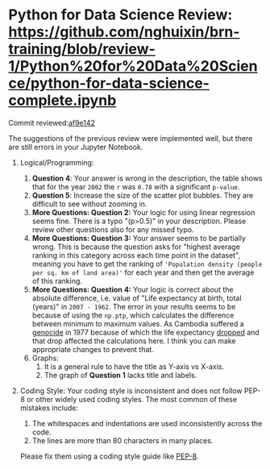 # Python for Data Science Review: <https://github.com/nghuixin/brn-training/blob/review-1/Python%20for%20Data%20Science/python-for-data-science-complete.ipynb>

Commit reviewed:[af9e142](https://github.com/nghuixin/brn-training/commit/af9e142f0bcd5460fb0ec573f96db8d1acf05dc7)

The suggestions of the previous review were implemented well, but there are still errors in your Jupyter Notebook.

1. Logical/Programming:

    1. **Question 4**: Your answer is wrong in the description, the table shows that for the year `2002` the `r` was `0.78` with a significant `p-value`.
    2. **Question 5**: Increase the size of the scatter plot bubbles. They are difficult to see without zooming in.
    3. **More Questions: Question 2:** Your logic for using linear regression seems fine. There is a typo "(p>0.5)" in your description. Please review other questions also for any missed typo.
    4. **More Questions: Question 3:** Your answer seems to be partially wrong. This is because the question asks for "highest average ranking in this category across each time point in the dataset", meaning you have to get the ranking of `'Population density (people per sq. km of land area)'` for each year and then get the average of this ranking.
    5. **More Questions: Question 4:** Your logic is correct about the absolute difference, i.e. value of "Life expectancy at birth, total (years)" in `2007 - 1962`. The error in your results seems to be because of using the `np.ptp`, which calculates the difference between minimum to maximum values. As Cambodia suffered a [genocide](https://en.wikipedia.org/wiki/Cambodian_genocide) in 1977 because of which the life expectancy [dropped](https://ibb.co/wds7mDq) and that drop affected the calculations here. I think you can make appropriate changes to prevent that.
    6. Graphs:
        1. It is a general rule to have the title as Y-axis vs X-axis.
        2. The graph of **Question 1** lacks title and labels.

2. Coding Style: Your coding style is inconsistent and does not follow PEP-8 or other widely used coding styles.
    The most common of these mistakes include:
    1. The whitespaces and indentations are used inconsistently across the code.
    2. The lines are more than 80 characters in many places.

    Please fix them using a coding style guide like [PEP-8](https://peps.python.org/pep-0008/).
